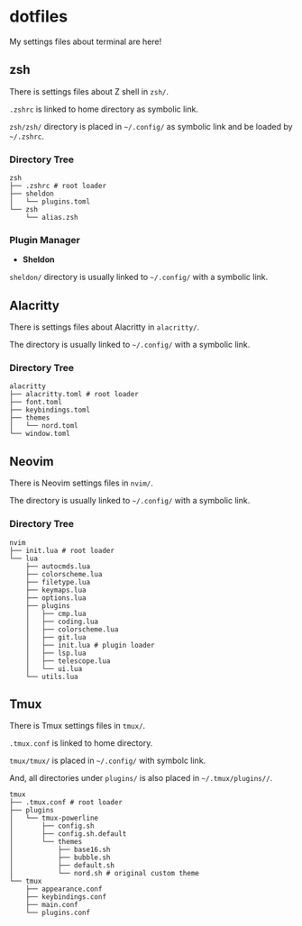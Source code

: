 # dotfiles

My settings files about terminal are here!

## zsh

There is settings files about Z shell in `zsh/`.

`.zshrc` is linked to home directory as symbolic link.

`zsh/zsh/` directory is placed in `~/.config/` as symbolic link and be loaded by `~/.zshrc`.

### Directory Tree

```plaintext
zsh
├── .zshrc # root loader
├── sheldon
│   └── plugins.toml
└── zsh
    └── alias.zsh
```

### Plugin Manager

- **Sheldon**

`sheldon/` directory is usually linked to `~/.config/` with a symbolic link.

## Alacritty

There is settings files about Alacritty in `alacritty/`.

The directory is usually linked to `~/.config/` with a symbolic link.

### Directory Tree

```plaintext
alacritty
├── alacritty.toml # root loader
├── font.toml
├── keybindings.toml
├── themes
│   └── nord.toml
└── window.toml
```

## Neovim

There is Neovim settings files in `nvim/`.

The directory is usually linked to `~/.config/` with a symbolic link.

### Directory Tree

```plaintext
nvim
├── init.lua # root loader
└── lua
    ├── autocmds.lua
    ├── colorscheme.lua
    ├── filetype.lua
    ├── keymaps.lua
    ├── options.lua
    ├── plugins
    │   ├── cmp.lua
    │   ├── coding.lua
    │   ├── colorscheme.lua
    │   ├── git.lua
    │   ├── init.lua # plugin loader
    │   ├── lsp.lua
    │   ├── telescope.lua
    │   └── ui.lua
    └── utils.lua
```

## Tmux

There is Tmux settings files in `tmux/`.

`.tmux.conf` is linked to home directory.

`tmux/tmux/` is placed in `~/.config/` with symbolc link.

And, all directories under `plugins/` is also placed in `~/.tmux/plugins//`.

```plaintext
tmux
├── .tmux.conf # root loader
├── plugins
│   └── tmux-powerline
│       ├── config.sh
│       ├── config.sh.default
│       └── themes
│           ├── base16.sh
│           ├── bubble.sh
│           ├── default.sh
│           └── nord.sh # original custom theme
└── tmux
    ├── appearance.conf
    ├── keybindings.conf
    ├── main.conf
    └── plugins.conf
```

